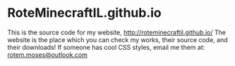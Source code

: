 # RoteMinecraftIL.github.io
This is the source code for my website, http://roteminecraftil.github.io/
The website is the place which you can check my works, their source code, and their downloads!
If someone has cool CSS styles, email me them at:
rotem.moses@outlook.com
